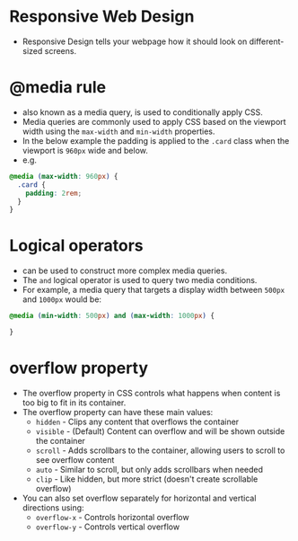 # Responsive Web Design
- Responsive Design tells your webpage how it should look on different-sized screens.

# @media rule
- also known as a media query, is used to conditionally apply CSS. 
- Media queries are commonly used to apply CSS based on the viewport width using the `max-width` and `min-width` properties.
- In the below example the padding is applied to the `.card` class when the viewport is `960px` wide and below.
- e.g.
```css
@media (max-width: 960px) {
  .card {
    padding: 2rem;
  }
}
```


# Logical operators
- can be used to construct more complex media queries. 
- The `and` logical operator is used to query two media conditions.
- For example, a media query that targets a display width between `500px` and `1000px` would be:
```css
@media (min-width: 500px) and (max-width: 1000px) {

}
```

# overflow property
- The overflow property in CSS controls what happens when content is too big to fit in its container.
- The overflow property can have these main values:
	- `hidden` - Clips any content that overflows the container
	- `visible` - (Default) Content can overflow and will be shown outside the container
	- `scroll` - Adds scrollbars to the container, allowing users to scroll to see overflow content
	- `auto` - Similar to scroll, but only adds scrollbars when needed
	- `clip` - Like hidden, but more strict (doesn't create scrollable overflow)
- You can also set overflow separately for horizontal and vertical directions using:
	- `overflow-x` - Controls horizontal overflow
	- `overflow-y` - Controls vertical overflow
